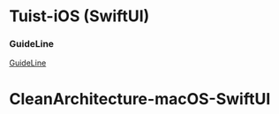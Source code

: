 # Tuist-iOS (SwiftUI)

### GuideLine
[GuideLine](https://github.com/Tuist-Template/GuideLine/blob/main/iOS/SwiftUI.md)
# CleanArchitecture-macOS-SwiftUI
